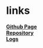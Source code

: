 # links
[**Github Page**](https://csq307.github.io/sp231/)  
[**Repository**](https://github.com/csq307/sp231)  
[**Logs**](TXT/mylog.txt)  
